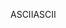 <span data-ttu-id="72571-101">ASCII</span><span class="sxs-lookup"><span data-stu-id="72571-101">ASCII</span></span>